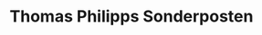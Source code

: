 ---
title: "Thomas Philipps Sonderposten"
url: /meppen/thomas-philipps-sonderposten/
shop: Kramladen
---